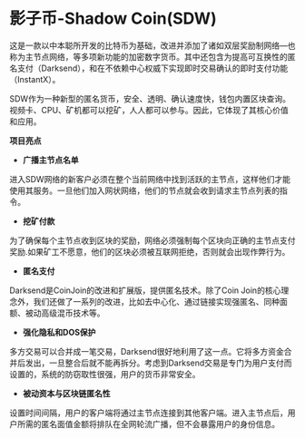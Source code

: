 # 影子币-Shadow Coin(SDW)

这是一款以中本聪所开发的比特币为基础，改进并添加了诸如双层奖励制网络—也称为主节点网络，等多项新功能的加密数字货币。其中还包含为提高可互换性的匿名支付（Darksend），和在不依赖中心权威下实现即时交易确认的即时支付功能（InstantX）。

SDW作为一种新型的匿名货币，安全、透明、确认速度快，钱包内置区块查询。视频卡、CPU、矿机都可以挖矿，人人都可以参与。因此，它体现了其核心价值和应用。

**项目亮点**

- **广播主节点名单**

进入SDW网络的新客户必须在整个当前网络中找到活跃的主节点，这样他们才能使用其服务。一旦他们加入网状网络，他们的节点就会收到请求主节点列表的指令。

- **挖矿付款**

为了确保每个主节点收到区块的奖励，网络必须强制每个区块向正确的主节点支付奖励.如果矿工不愿意，他们的区块必须被互联网拒绝，否则就会出现作弊行为。

- **匿名支付**

Darksend是CoinJoin的改进和扩展版，提供匿名技术。除了Coin Join的核心理念外，我们还做了一系列的改进，比如去中心化、通过链接实现强匿名、同种面额、被动高级混币技术等。

- **强化隐私和DOS保护**

多方交易可以合并成一笔交易，Darksend很好地利用了这一点。它将多方资金合并后发出，一旦整合后就不能再拆分。考虑到Darksend交易是专门为用户支付而设置的，系统的防窃取性很强，用户的货币非常安全。

- **被动资本与区块链匿名性**

设置时间间隔，用户的客户端将通过主节点连接到其他客户端。进入主节点后，用户所需的匿名面值金额将排队在全网轮流广播，但不会暴露用户的身份信息。

 
